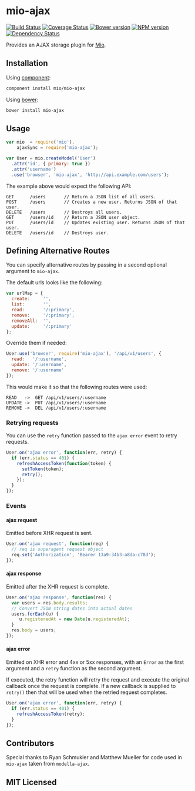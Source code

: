 # mio-ajax

[![Build Status](https://secure.travis-ci.org/alexmingoia/mio-ajax.png?branch=master)](http://travis-ci.org/alexmingoia/mio-ajax)
[![Coverage Status](https://coveralls.io/repos/alexmingoia/mio-ajax/badge.png?branch=master)](https://coveralls.io/r/alexmingoia/mio-ajax?branch=master)
[![Bower version](https://badge.fury.io/bo/mio-ajax.png)](http://badge.fury.io/bo/mio-ajax)
[![NPM version](https://badge.fury.io/js/mio-ajax.png)](http://badge.fury.io/js/mio-ajax)
[![Dependency Status](https://david-dm.org/alexmingoia/mio-ajax.png)](http://david-dm.org/alexmingoia/mio-ajax)

Provides an AJAX storage plugin for [Mio](https://github.com/mio/mio).

## Installation

Using [component](https://github.com/component/component/):

```sh
component install mio/mio-ajax
```

Using [bower](http://bower.io/):

```sh
bower install mio-ajax
```

## Usage

```javascript
var mio  = require('mio'),
    ajaxSync = require('mio-ajax');

var User = mio.createModel('User')
  .attr('id', { primary: true })
  .attr('username')
  .use('browser', 'mio-ajax', 'http://api.example.com/users');
```

The example above would expect the following API:

    GET      /users       // Return a JSON list of all users.
    POST     /users       // Creates a new user. Returns JSON of that user.
    DELETE   /users       // Destroys all users.
    GET      /users/id    // Return a JSON user object.
    PUT      /users/id    // Updates existing user. Returns JSON of that user.
    DELETE   /users/id    // Destroys user.

## Defining Alternative Routes

You can specify alternative routes by passing in a second optional argument to
`mio-ajax`.

The default urls looks like the following:

```javascript
var urlMap = {
  create:     '',
  list:       '',
  read:       '/:primary',
  remove:     '/:primary',
  removeAll:  '',
  update:     '/:primary'
};
```

Override them if needed:

```javascript
User.use('browser', require('mio-ajax'), '/api/v1/users', {
  read:   '/:username',
  update: '/:username',
  remove: '/:username'
});
```

This would make it so that the following routes were used:

    READ   ->  GET /api/v1/users/:username
    UPDATE ->  PUT /api/v1/users/:username
    REMOVE ->  DEL /api/v1/users/:username

### Retrying requests

You can use the `retry` function passed to the `ajax error` event to retry
requests.

```javascript
User.on('ajax error', function(err, retry) {
  if (err.status == 401) {
    refreshAccessToken(function(token) {
      setToken(token);
      retry();
    });
  }
});
```

### Events

#### ajax request

Emitted before XHR request is sent.

```javascript
User.on('ajax request', function(req) {
  // req is superagent request object
  req.set('Authorization', 'Bearer 13a9-34b3-a8da-c78d');
});
```

#### ajax response

Emitted after the XHR request is complete.

```javascript
User.on('ajax response', function(res) {
  var users = res.body.results;
  // Convert JSON string dates into actual dates
  users.forEach(u) {
     u.registeredAt = new Date(u.registeredAt);
  }
  res.body = users;
});
```

#### ajax error

Emitted on XHR error and 4xx or 5xx responses, with an `Error` as the first
argument and a `retry` function as the second argument.

If executed, the retry function will retry the request and execute the
original callback once the request is complete. If a new callback is supplied to
`retry()` then that will be used when the retried request completes.

```javascript
User.on('ajax error', function(err, retry) {
  if (err.status == 401) {
    refreshAccessToken(retry);
  }
});
```

## Contributors

Special thanks to Ryan Schmukler and Matthew Mueller for code used in
`mio-ajax` taken from `modella-ajax`.

## MIT Licensed
